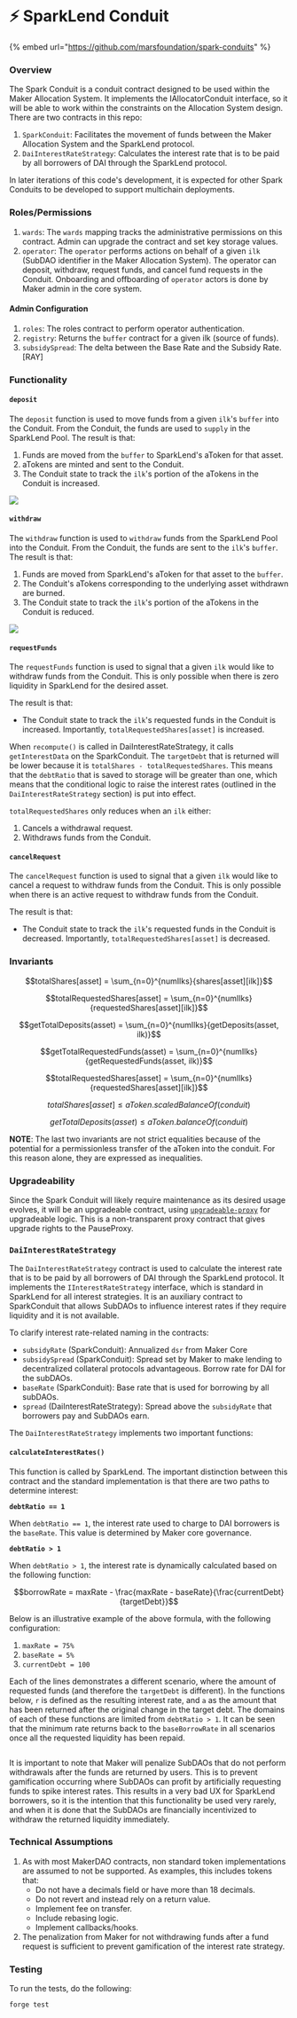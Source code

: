 # ⚡ SparkLend Conduit

{% embed url="https://github.com/marsfoundation/spark-conduits" %}

### Overview

The Spark Conduit is a conduit contract designed to be used within the Maker Allocation System. It implements the IAllocatorConduit interface, so it will be able to work within the constraints on the Allocation System design. There are two contracts in this repo:

1. `SparkConduit`: Facilitates the movement of funds between the Maker Allocation System and the SparkLend protocol.
2. `DaiInterestRateStrategy`: Calculates the interest rate that is to be paid by all borrowers of DAI through the SparkLend protocol.

In later iterations of this code's development, it is expected for other Spark Conduits to be developed to support multichain deployments.

### Roles/Permissions

1. `wards`: The `wards` mapping tracks the administrative permissions on this contract. Admin can upgrade the contract and set key storage values.
2. `operator`: The `operator` performs actions on behalf of a given `ilk` (SubDAO identifier in the Maker Allocation System). The operator can deposit, withdraw, request funds, and cancel fund requests in the Conduit. Onboarding and offboarding of `operator` actors is done by Maker admin in the core system.

#### Admin Configuration

1. `roles`: The roles contract to perform operator authentication.
2. `registry`: Returns the `buffer` contract for a given ilk (source of funds).
3. `subsidySpread`: The delta between the Base Rate and the Subsidy Rate. \[RAY]

### Functionality

#### `deposit`

The `deposit` function is used to move funds from a given `ilk`'s `buffer` into the Conduit. From the Conduit, the funds are used to `supply` in the SparkLend Pool. The result is that:

1. Funds are moved from the `buffer` to SparkLend's aToken for that asset.
2. aTokens are minted and sent to the Conduit.
3. The Conduit state to track the `ilk`'s portion of the aTokens in the Conduit is increased.

![](https://github.com/marsfoundation/spark-conduits/assets/44272939/2a7cf453-3a7b-4d04-a0cd-d390cfeb8ec2)

#### `withdraw`

The `withdraw` function is used to `withdraw` funds from the SparkLend Pool into the Conduit. From the Conduit, the funds are sent to the `ilk`'s `buffer`. The result is that:

1. Funds are moved from SparkLend's aToken for that asset to the `buffer`.
2. The Conduit's aTokens corresponding to the underlying asset withdrawn are burned.
3. The Conduit state to track the `ilk`'s portion of the aTokens in the Conduit is reduced.

![](https://github.com/marsfoundation/spark-conduits/assets/44272939/a55a7a74-1cc3-41ad-9f39-94f30a7a7ab5)

#### `requestFunds`

The `requestFunds` function is used to signal that a given `ilk` would like to withdraw funds from the Conduit. This is only possible when there is zero liquidity in SparkLend for the desired asset.

The result is that:

* The Conduit state to track the `ilk`'s requested funds in the Conduit is increased. Importantly, `totalRequestedShares[asset]` is increased.

When `recompute()` is called in DaiInterestRateStrategy, it calls `getInterestData` on the SparkConduit. The `targetDebt` that is returned will be lower because it is `totalShares - totalRequestedShares`. This means that the `debtRatio` that is saved to storage will be greater than one, which means that the conditional logic to raise the interest rates (outlined in the `DaiInterestRateStrategy` section) is put into effect.

`totalRequestedShares` only reduces when an `ilk` either:

1. Cancels a withdrawal request.
2. Withdraws funds from the Conduit.

#### `cancelRequest`

The `cancelRequest` function is used to signal that a given `ilk` would like to cancel a request to withdraw funds from the Conduit. This is only possible when there is an active request to withdraw funds from the Conduit.

The result is that:

* The Conduit state to track the `ilk`'s requested funds in the Conduit is decreased. Importantly, `totalRequestedShares[asset]` is decreased.

### Invariants

$$totalShares[asset] = \sum_{n=0}^{numIlks}{shares[asset][ilk]}$$

$$totalRequestedShares[asset] = \sum_{n=0}^{numIlks}{requestedShares[asset][ilk]}$$

$$getTotalDeposits(asset) = \sum_{n=0}^{numIlks}{getDeposits(asset, ilk)}$$

$$getTotalRequestedFunds(asset) = \sum_{n=0}^{numIlks}{getRequestedFunds(asset, ilk)}$$

$$totalRequestedShares[asset] = \sum_{n=0}^{numIlks}{requestedShares[asset][ilk]}$$

$$totalShares[asset] \le aToken.scaledBalanceOf(conduit)$$

$$getTotalDeposits(asset) \le aToken.balanceOf(conduit)$$

**NOTE**: The last two invariants are not strict equalities because of the potential for a permissionless transfer of the aToken into the conduit. For this reason alone, they are expressed as inequalities.

### Upgradeability

Since the Spark Conduit will likely require maintenance as its desired usage evolves, it will be an upgradeable contract, using [`upgradeable-proxy`](https://github.com/marsfoundation/upgradeable-proxy) for upgradeable logic. This is a non-transparent proxy contract that gives upgrade rights to the PauseProxy.

### `DaiInterestRateStrategy`

The `DaiInterestRateStrategy` contract is used to calculate the interest rate that is to be paid by all borrowers of DAI through the SparkLend protocol. It implements the `IInterestRateStrategy` interface, which is standard in SparkLend for all interest strategies. It is an auxiliary contract to SparkConduit that allows SubDAOs to influence interest rates if they require liquidity and it is not available.

To clarify interest rate-related naming in the contracts:

* `subsidyRate` (SparkConduit): Annualized `dsr` from Maker Core
* `subsidySpread` (SparkConduit): Spread set by Maker to make lending to decentralized collateral protocols advantageous. Borrow rate for DAI for the subDAOs.
* `baseRate` (SparkConduit): Base rate that is used for borrowing by all subDAOs.
* `spread` (DaiInterestRateStrategy): Spread above the `subsidyRate` that borrowers pay and SubDAOs earn.

The `DaiInterestRateStrategy` implements two important functions:

#### `calculateInterestRates()`

This function is called by SparkLend. The important distinction between this contract and the standard implementation is that there are two paths to determine interest:

**`debtRatio == 1`**

When `debtRatio == 1`, the interest rate used to charge to DAI borrowers is the `baseRate`. This value is determined by Maker core governance.

**`debtRatio > 1`**

When `debtRatio > 1`, the interest rate is dynamically calculated based on the following function:

$$borrowRate = maxRate - \frac{maxRate - baseRate}{\frac{currentDebt}{targetDebt}}$$

Below is an illustrative example of the above formula, with the following configuration:

1. `maxRate = 75%`
2. `baseRate = 5%`
3. `currentDebt = 100`

Each of the lines demonstrates a different scenario, where the amount of requested funds (and therefore the `targetDebt` is different). In the functions below, `r` is defined as the resulting interest rate, and `a` as the amount that has been returned after the original change in the target debt. The domains of each of these functions are limited from `debtRatio > 1`. It can be seen that the minimum rate returns back to the `baseBorrowRate` in all scenarios once all the requested liquidity has been repaid.

<figure><img src="https://github.com/marsfoundation/spark-conduits/assets/44272939/b383163d-c8ab-40dc-89ce-41464a7e4cc6" alt=""><figcaption></figcaption></figure>

It is important to note that Maker will penalize SubDAOs that do not perform withdrawals after the funds are returned by users. This is to prevent gamification occurring where SubDAOs can profit by artificially requesting funds to spike interest rates. This results in a very bad UX for SparkLend borrowers, so it is the intention that this functionality be used very rarely, and when it is done that the SubDAOs are financially incentivized to withdraw the returned liquidity immediately.

### Technical Assumptions

1. As with most MakerDAO contracts, non standard token implementations are assumed to not be supported. As examples, this includes tokens that:
   * Do not have a decimals field or have more than 18 decimals.
   * Do not revert and instead rely on a return value.
   * Implement fee on transfer.
   * Include rebasing logic.
   * Implement callbacks/hooks.
2. The penalization from Maker for not withdrawing funds after a fund request is sufficient to prevent gamification of the interest rate strategy.

### Testing

To run the tests, do the following:

```
forge test
```
